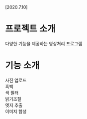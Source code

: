 [2020.7.10]
# 프로젝트 소개
  다양한 기능을 제공하는 영상처리 프로그램
  
  
# 기능 소개
  사진 업로드  
  흑백  
  색 필터  
  밝기조절  
  엣지 추출  
  이미지 합성
  
